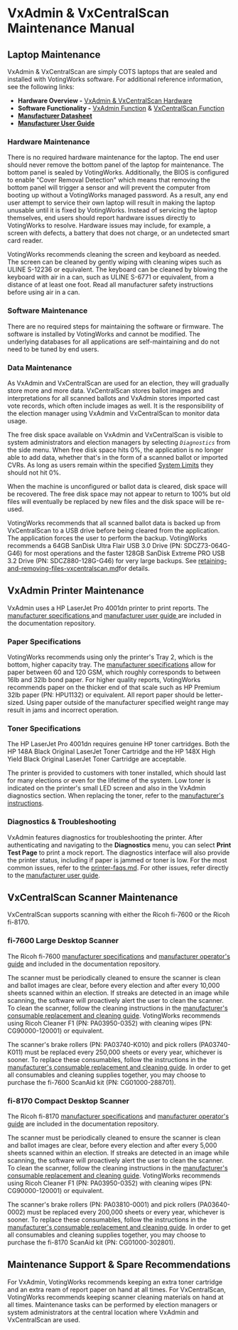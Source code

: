# VxAdmin & VxCentralScan Maintenance Manual

## Laptop Maintenance

VxAdmin & VxCentralScan are simply COTS laptops that are sealed and installed with VotingWorks software. For additional reference information, see the following links:

* **Hardware Overview -** [VxAdmin & VxCentralScan Hardware](https://app.gitbook.com/s/Z4bC0rbmogHEUUuMLAUa/readme/vxadmin-and-vxcentralscan-hardware "mention")
* **Software Functionality -** [VxAdmin Function](https://app.gitbook.com/s/Z4bC0rbmogHEUUuMLAUa/readme/vxadmin-function "mention") & [VxCentralScan Function](https://app.gitbook.com/s/Z4bC0rbmogHEUUuMLAUa/readme/vxcentralscan-function "mention")
* [**Manufacturer Datasheet**](https://github.com/votingworks/docs-vxsuite-v4/blob/main/hardware-assets/cots-documentation/central-system/hp-elitebook-840-14in-g11/hp-elitebook-840-14in-g11-datasheet.pdf)
* [**Manufacturer User Guide**](https://github.com/votingworks/docs-vxsuite-v4/blob/main/hardware-assets/cots-documentation/central-system/hp-elitebook-840-14in-g11/hp-elitebook-840-14in-g11-user-guide.pdf)

### Hardware Maintenance

There is no required hardware maintenance for the laptop. The end user should never remove the bottom panel of the laptop for maintenance. The bottom panel is sealed by VotingWorks. Additionally, the BIOS is configured to enable "Cover Removal Detection" which means that removing the bottom panel will trigger a sensor and will prevent the computer from booting up without a VotingWorks managed password. As a result, any end user attempt to service their own laptop will result in making the laptop unusable until it is fixed by VotingWorks. Instead of servicing the laptop themselves, end users should report hardware issues directly to VotingWorks to resolve. Hardware issues may include, for example, a screen with defects, a battery that does not charge, or an undetected smart card reader.

VotingWorks recommends cleaning the screen and keyboard as needed. The screen can be cleaned by gently wiping with cleaning wipes such as ULINE S-12236 or equivalent. The keyboard can be cleaned by blowing the keyboard with air in a can, such as ULINE S-6771 or equivalent, from a distance of at least one foot. Read all manufacturer safety instructions before using air in a can.

### Software Maintenance

There are no required steps for maintaining the software or firmware. The software is installed by VotingWorks and cannot be modified. The underlying databases for all applications are self-maintaining and do not need to be tuned by end users.

### Data Maintenance

As VxAdmin and VxCentralScan are used for an election, they will gradually store more and more data. VxCentralScan stores ballot images and interpretations for all scanned ballots and VxAdmin stores imported cast vote records, which often include images as well. It is the responsibility of the election manager using VxAdmin and VxCentralScan to monitor data usage.&#x20;

The free disk space available on VxAdmin and VxCentralScan is visible to system administrators and election managers by selecting _`Diagnostics`_ from the side menu. When free disk space hits 0%, the application is no longer able to add data, whether that's in the form of a scanned ballot or imported CVRs. As long as users remain within the specified [System Limits](https://app.gitbook.com/s/Z4bC0rbmogHEUUuMLAUa/system-performance-and-specifications/system-limits "mention") they should not hit 0%.

When the machine is unconfigured or ballot data is cleared, disk space will be recovered. The free disk space may not appear to return to 100% but old files will eventually be replaced by new files and the disk space will be re-used.

VotingWorks recommends that all scanned ballot data is backed up from VxCentralScan to a USB drive before being cleared from the application. The application forces the user to perform the backup. VotingWorks recommends a 64GB SanDisk Ultra Flair USB 3.0 Drive (PN: SDCZ73-064G-G46) for most operations and the faster 128GB SanDisk Extreme PRO USB 3.2 Drive (PN: SDCZ880-128G-G46) for very large backups. See [retaining-and-removing-files-vxcentralscan.md](../vxcentralscan/retaining-and-removing-files-vxcentralscan.md "mention")for details.&#x20;

## VxAdmin Printer Maintenance

VxAdmin uses a HP LaserJet Pro 4001dn printer to print reports. The [manufacturer specifications ](https://github.com/votingworks/docs-vxsuite-v4/blob/main/hardware-assets/cots-documentation/central-system/hp-laserjet-pro-4001dn/hp-laserjet-pro-4001dn-datasheet.pdf)and [manufacturer user guide ](https://github.com/votingworks/docs-vxsuite-v4/blob/main/hardware-assets/cots-documentation/central-system/hp-laserjet-pro-4001dn/hp-laserjet-pro-4001dn-user-guide.pdf)are included in the documentation repository.&#x20;

### Paper Specifications

VotingWorks recommends using only the printer's Tray 2, which is the bottom, higher capacity tray. The [manufacturer specifications](https://github.com/votingworks/docs-vxsuite-v4/blob/main/hardware-assets/cots-documentation/central-system/hp-laserjet-pro-4001dn/hp-laserjet-pro-4001dn-datasheet.pdf) allow for paper between 60 and 120 GSM, which roughly corresponds to between 16lb and 32lb bond paper. For higher quality reports, VotingWorks recommends paper on the thicker end of that scale such as HP Premium 32lb paper (PN: HPU1132) or equivalent. All report paper should be letter-sized. Using paper outside of the manufacturer specified weight range may result in jams and incorrect operation.

### Toner Specifications

The HP LaserJet Pro 4001dn requires genuine HP toner cartridges. Both the HP 148A Black Original LaserJet Toner Cartridge and the HP 148X High Yield Black Original LaserJet Toner Cartridge are acceptable.&#x20;

The printer is provided to customers with toner installed, which should last for many elections or even for the lifetime of the system. Low toner is indicated on the printer's small LED screen and also in the VxAdmin diagnostics section. When replacing the toner, refer to the [manufacturer's instructions](https://support.hp.com/us-en/document/ish_5455373-5578919-16).

### Diagnostics & Troubleshooting

VxAdmin features diagnostics for troubleshooting the printer. After authenticating and navigating to the **Diagnostics** menu, you can select **Print Test Page** to print a mock report. The diagnostics interface will also provide the printer status, including if paper is jammed or toner is low. For the most common issues, refer to the [printer-faqs.md](../reference/printer-faqs.md "mention"). For other issues, refer directly to the [manufacturer user guide](https://github.com/votingworks/docs-vxsuite-v4/blob/main/hardware-assets/cots-documentation/central-system/hp-laserjet-pro-4001dn/hp-laserjet-pro-4001dn-user-guide.pdf).

## VxCentralScan Scanner Maintenance

VxCentralScan supports scanning with either the Ricoh fi-7600 or the Ricoh fi-8170.

### fi-7600 Large Desktop Scanner

The Ricoh fi-7600 [manufacturer specifications](https://github.com/votingworks/docs-vxsuite-v4/blob/main/hardware-assets/cots-documentation/central-system/ricoh-fi-7600/ricoh-fi-7600-datasheet.pdf) and [manufacturer operator's guide](https://github.com/votingworks/docs-vxsuite-v4/blob/main/hardware-assets/cots-documentation/central-system/ricoh-fi-7600/ricoh-fi-7600-user-guide.pdf) and included in the documentation repository.

The scanner must be periodically cleaned to ensure the scanner is clean and ballot images are clear, before every election and after every 10,000 sheets scanned within an election. If streaks are detected in an image while scanning, the software will proactively alert the user to clean the scanner. To clean the scanner, follow the cleaning instructions in the [manufacturer's consumable replacement and cleaning guide](https://github.com/votingworks/docs-vxsuite-v4/blob/main/hardware-assets/cots-documentation/central-system/ricoh-fi-7600/ricoh-fi-7600-cleaning-guide.pdf). VotingWorks recommends using Ricoh Cleaner F1 (PN: PA03950-0352) with cleaning wipes (PN: CG90000-120001) or equivalent.

The scanner's brake rollers (PN: PA03740-K010) and pick rollers (PA03740-K011) must be replaced every 250,000 sheets or every year, whichever is sooner. To replace these consumables, follow the instructions in the [manufacturer's consumable replacement and cleaning guide](https://github.com/votingworks/docs-vxsuite-v4/blob/main/hardware-assets/cots-documentation/central-system/ricoh-fi-7600/ricoh-fi-7600-cleaning-guide.pdf). In order to get all consumables and cleaning supplies together, you may choose to purchase the fi-7600 ScanAid kit (PN: CG01000-288701).

### fi-8170 Compact Desktop Scanner

The Ricoh fi-8170 [manufacturer specifications](https://github.com/votingworks/docs-vxsuite-v4/blob/main/hardware-assets/cots-documentation/central-system/ricoh-fi-8170/ricoh-fi-8170-datasheet.pdf) and [manufacturer operator's guide](https://github.com/votingworks/docs-vxsuite-v4/blob/main/hardware-assets/cots-documentation/central-system/ricoh-fi-8170/ricoh-fi-8170-datasheet.pdf) are included in the documentation repository.

The scanner must be periodically cleaned to ensure the scanner is clean and ballot images are clear, before every election and after every 5,000 sheets scanned within an election. If streaks are detected in an image while scanning, the software will proactively alert the user to clean the scanner. To clean the scanner, follow the cleaning instructions in the [manufacturer's consumable replacement and cleaning guide](https://github.com/votingworks/docs-vxsuite-v4/blob/main/hardware-assets/cots-documentation/central-system/ricoh-fi-8170/ricoh-fi-8170-cleaning-guide.pdf). VotingWorks recommends using Ricoh Cleaner F1 (PN: PA03950-0352) with cleaning wipes (PN: CG90000-120001) or equivalent.

The scanner's brake rollers (PN: PA03810-0001) and pick rollers (PA03640-0002) must be replaced every 200,000 sheets or every year, whichever is sooner. To replace these consumables, follow the instructions in the [manufacturer's consumable replacement and cleaning guide](https://github.com/votingworks/docs-vxsuite-v4/blob/main/hardware-assets/cots-documentation/central-system/ricoh-fi-8170/ricoh-fi-8170-cleaning-guide.pdf). In order to get all consumables and cleaning supplies together, you may choose to purchase the fi-8170 ScanAid kit (PN: CG01000-302801).

## Maintenance Support & Spare Recommendations

For VxAdmin, VotingWorks recommends keeping an extra toner cartridge and an extra ream of report paper on hand at all times. For VxCentralScan, VotingWorks recommends keeping scanner cleaning materials on hand at all times. Maintenance tasks can be performed by election managers or system administrators at the central location where VxAdmin and VxCentralScan are used.
